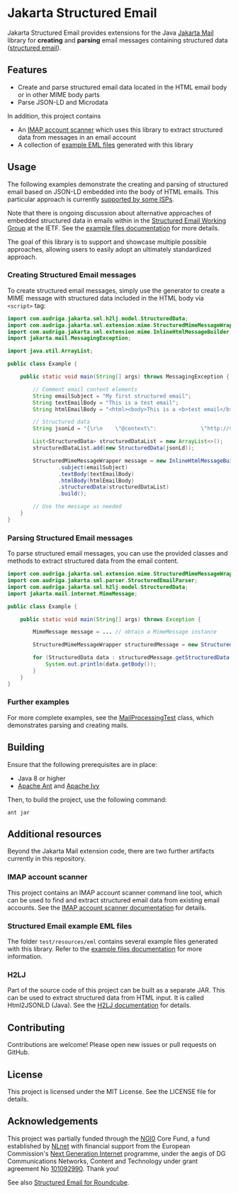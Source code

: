 # Jakarta Structured Email

Jakarta Structured Email provides extensions for the Java [Jakarta Mail](https://jakartaee.github.io/mail-api/) library for **creating** and **parsing** email messages containing structured data ([structured email](https://structured.email)).

## Features

- Create and parse structured email data located in the HTML email body or in other MIME body parts
- Parse JSON-LD and Microdata

In addition, this project contains
- An [IMAP account scanner](#imap-account-scanner) which uses this library to extract structured data from messages in an email account
- A collection of [example EML files](#structured-email-example-eml-files) generated with this library

## Usage

The following examples demonstrate the creating and parsing of structured email based on JSON-LD embedded into the body of HTML emails. This particular approach is currently [supported by some ISPs](https://structured.email/related_work/frameworks/schema_org_for_email.html).

Note that there is ongoing discussion about alternative approaches of embedded structured data in emails within in the [Structured Email Working Group](https://datatracker.ietf.org/group/sml/about/) at the IETF. See the [example files documentation](docs/example-files.md) for more details.

The goal of this library is to support and showcase multiple possible approaches, allowing users to easily adopt an ultimately standardized approach.

### Creating Structured Email messages

To create structured email messages, simply use the generator to create a MIME message with structured data included in the HTML body via `<script>` tag:

```java
import com.audriga.jakarta.sml.h2lj.model.StructuredData;
import com.audriga.jakarta.sml.extension.mime.StructuredMimeMessageWrapper;
import com.audriga.jakarta.sml.extension.mime.InlineHtmlMessageBuilder;
import jakarta.mail.MessagingException;

import java.util.ArrayList;

public class Example {

    public static void main(String[] args) throws MessagingException {

        // Comment email content elements
        String emailSubject = "My first structured email";
        String textEmailBody = "This is a test email";
        String htmlEmailBody = "<html><body>This is a <b>test email</b></body></html>";

        // Structured data
        String jsonLd = "{\r\n    \"@context\":              \"http://schema.org\",\r\n    \"@type\":                 \"EventReservation\",\r\n    \"reservationId\":         \"MBE12345\",\r\n    \"underName\": {\r\n        \"@type\":               \"Person\",\r\n        \"name\":                \"Noah Baumbach\"\r\n    },\r\n    \"reservationFor\": {\r\n        \"@type\":               \"Event\",\r\n        \"name\":                \"Make Better Email 2024\",\r\n        \"startDate\":           \"2024-10-15\",\r\n        \"organizer\": {\r\n            \"@type\":            \"Organization\",\r\n            \"name\":             \"Fastmail Pty Ltd.\",\r\n            \"logo\":             \"https://www.fastmail.com/assets/images/FM-Logo-RGB-IiFj8alCx1-3073.webp\"\r\n        },\r\n        \"location\": {\r\n            \"@type\":             \"Place\",\r\n            \"name\":              \"Isode Ltd\",\r\n            \"address\": {\r\n                \"@type\":           \"PostalAddress\",\r\n                \"streetAddress\":   \"14 Castle Mews\",\r\n                \"addressLocality\": \"Hampton\",\r\n                \"addressRegion\":   \"Greater London\",\r\n                \"postalCode\":      \"TW12 2NP\",\r\n                \"addressCountry\":  \"UK\"\r\n            }\r\n        }\r\n    }\r\n}";

        List<StructuredData> structuredDataList = new ArrayList<>();
        structuredDataList.add(new StructuredData(jsonLd));

        StructuredMimeMessageWrapper message = new InlineHtmlMessageBuilder()
                .subject(emailSubject)
                .textBody(textEmailBody)
                .htmlBody(htmlEmailBody)
                .structuredData(structuredDataList)
                .build();

        // Use the message as needed
    }
}
```

### Parsing Structured Email messages

To parse structured email messages, you can use the provided classes and methods to extract structured data from the email content.

```java
import com.audriga.jakarta.sml.extension.mime.StructuredMimeMessageWrapper;
import com.audriga.jakarta.sml.parser.StructuredEmailParser;
import com.audriga.jakarta.sml.h2lj.model.StructuredData;
import jakarta.mail.internet.MimeMessage;

public class Example {

    public static void main(String[] args) throws Exception {

        MimeMessage message = ... // obtain a MimeMessage instance

        StructuredMimeMessageWrapper structuredMessage = new StructuredMimeParser().parseMessage(message);

        for (StructuredData data : structuredMessage.getStructuredData()) {
            System.out.println(data.getBody());
        }
    }
}
```

### Further examples

For more complete examples, see the [MailProcessingTest](test/com/audriga/jakarta/sml/test/MailProcessingTest.java) class, which demonstrates parsing and creating mails.

## Building

Ensure that the following prerequisites are in place:

- Java 8 or higher
- [Apache Ant](https://ant.apache.org/) and [Apache Ivy](https://ant.apache.org/ivy/)

Then, to build the project, use the following command:

```shell
ant jar
```

## Additional resources

Beyond the Jakarta Mail extension code, there are two further artifacts currently in this repository.

### IMAP account scanner

This project contains an IMAP account scanner command line tool, which can be used to find and extract structured email data from existing email accounts. See the [IMAP account scanner documentation](docs/scanner.md) for details.

### Structured Email example EML files

The folder `test/resources/eml` contains several example files generated with this library. Refer to the [example files documentation](docs/example-files.md) for more information.

### H2LJ

Part of the source code of this project can be built as a separate JAR. This can be used to extract structured data
from HTML input. It is called Html2JSONLD (Java). See the [H2LJ documentation](docs/h2lj.md) for details.

## Contributing

Contributions are welcome! Please open new issues or pull requests on GitHub.

## License

This project is licensed under the MIT License. See the LICENSE file for details.

## Acknowledgements

This project was partially funded through the [NGI0](https://nlnet.nl/core) Core Fund, a fund established by [NLnet](https://nlnet.nl/) with financial support from the European Commission's [Next Generation Internet](https://ngi.eu/) programme, under the aegis of DG Communications Networks, Content and Technology under grant agreement No [101092990](https://cordis.europa.eu/project/id/101092990). Thank you!

See also [Structured Email for Roundcube](https://nlnet.nl/project/StructuredEmail/).
